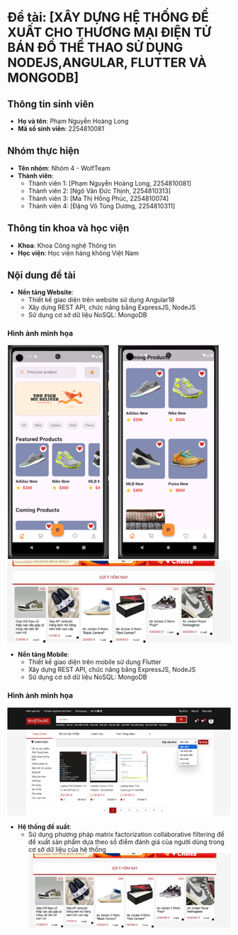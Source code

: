 # Đề tài: [XÂY DỰNG HỆ THỐNG ĐỀ XUẤT CHO THƯƠNG MẠI ĐIỆN TỬ BÁN ĐỒ THỂ THAO SỬ DỤNG NODEJS,ANGULAR, FLUTTER VÀ MONGODB]

## Thông tin sinh viên

- **Họ và tên**: Phạm Nguyễn Hoàng Long
- **Mã số sinh viên**: 2254810081

## Nhóm thực hiện

- **Tên nhóm**: Nhóm 4 - WolfTeam
- **Thành viên**:
  - Thành viên 1: [Phạm Nguyễn Hoàng Long, 2254810081]
  - Thành viên 2: [Ngô Văn Đức Thịnh, 2254810313]
  - Thành viên 3: [Ma Thị Hồng Phúc, 2254810074]
  - Thành viên 4: [Đặng Võ Tùng Dương, 2254810311]

## Thông tin khoa và học viện

- **Khoa**: Khoa Công nghệ Thông tin
- **Học viện**: Học viện hàng không Việt Nam

## Nội dung đề tài

- **Nền tảng Website**:
  - Thiết kế giao diện trên website sử dụng Angular18
  - Xây dựng REST API, chức năng bằng ExpressJS, NodeJS
  - Sử dụng cơ sở dữ liệu NoSQL: MongoDB

### Hình ảnh minh họa

![Giao diện hệ thống](./image1.png)
![Giao diện đề xuất sản phẩm](./image3.png)

- **Nền tảng Mobile**:
  - Thiết kế giao diện trên mobile sử dụng Flutter
  - Xây dựng REST API, chức năng bằng ExpressJS, NodeJS
  - Sử dụng cơ sở dữ liệu NoSQL: MongoDB

### Hình ảnh minh họa

![Giao diện hệ thống](./image2.png)

- **Hệ thống đề xuất**:
  - Sử dụng phương pháp matrix factorization collaborative filtering để đề xuất sản phẩm dựa theo số điểm đánh giá của người dùng trong cơ sở dữ liệu của hệ thống
    ![Giao diện đề xuất sản phẩm](./image3.png)
